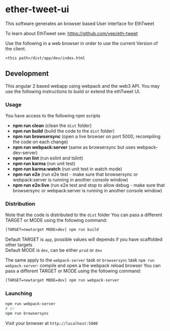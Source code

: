 # ether-tweet-ui

This software generates an browser based User interface for EthTweet

To learn about EthTweet see: https://github.com/yep/eth-tweet

Use the following in a web browser in order to use the current Version of the client.

``
 <this path>/dist/app/dev/index.html
``


## Development 
This angular 2 based webapp using webpack and the web3 API.
You may use the following instructions to build or extend the ethTweet UI.

### Usage

You have access to the following npm scripts
* **npm run clean** (clean the `dist` folder)
* **npm run build** (build the code to the `dist` folder)
* **npm run browsersync** (open a live browser on port 5000, recompiling the code on each change)
* **npm run webpack:server** (same as browsersync but uses webpack-dev-server)
* **npm run lint** (run eslint and tslint)
* **npm run karma** (run unit test)
* **npm run karma:watch** (run unit test in watch mode)
* **npm run e2e** (run e2e test - make sure that browsersync or webpack:server is running in another console window) 
* **npm run e2e:live** (run e2e test and stop to allow debug - make sure that browsersync or webpack:server is running in another console window) 

### Distribution
Note that the code is distributed to the `dist` folder
You can pass a different TARGET or MODE using the following command:

```sh
[TARGET=newtarget MODE=dev] npm run build
```

Default TARGET is `app`, possible values will depends if you have scaffolded other targets   
Default MODE is `dev`, can be either `prod` or `dev`    

The same apply to the `webpack-server` task or `browsersync` task
`npm run webpack-server`:  compile and open a the webpack reload browser
You can pass a different TARGET or MODE using the following command:
```sh
[TARGET=newtarget MODE=dev] npm run webpack-server
```

### Launching
```sh
npm run webpack-server
# or
npm run browsersync
```
Visit your browser at `http://localhost:5000`
